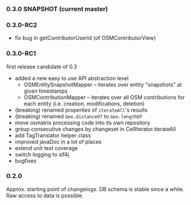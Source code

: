 ### 0.3.0 SNAPSHOT (current master)

### 0.3.0-RC2

* fix bug in getContributorUserId (of OSMContributorView)

### 0.3.0-RC1

first release candidate of 0.3

* added a new easy to use API abstraction level
	* OSMEntitySnapshotMapper – iterates over entity "snapshots" at given timestamps
	* OSMContributionMapper – iterates over all OSM contributions for each entity (i.e. creation, modifications, deletion)
* (breaking) renamed properties of `iterateAll`'s results
* (breaking) renamed `Geo.distanceOf` to `Geo.lengthOf`
* move osmatrix processing code into its own repository
* group consecutive changes by changeset in CellIterator.iterateAll
* add TagTranslator helper class
* improved javaDoc in a lot of places
* extend unit test coverage
* switch logging to slf4j
* bugfixes


### 0.2.0

Approx. starting point of changelogs. DB schema is stable since a while. Raw access to data is possible.
